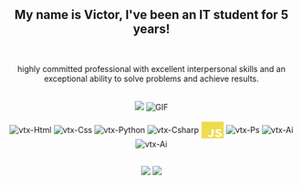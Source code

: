 <h2 align="center">My name is Victor, I've been an IT student for 5 years!</h2>
<br>
<p align="center">highly committed professional with excellent interpersonal skills and an exceptional ability to solve problems and achieve results.</p>
<br>

<div align="center">
<img height="119" src="https://github-readme-stats.vercel.app/api?username=vit3xx&show_icons=true&hide=contribs,prs&cache_seconds=86400&theme=discord_old_blurple"/>
<img alt="GIF" height="119" width="119" src="https://media.giphy.com/media/v1.Y2lkPTc5MGI3NjExNDYwbHBqZTRrMWI4Y29kMWlwdHdnMnRnNjY2ZjFxdm84MXdiNGtsaiZlcD12MV9pbnRlcm5hbF9naWZfYnlfaWQmY3Q9Zw/iJ7pQEqC1c8YBIkNyt/giphy.gif">
</div>
  
<div style="display: inline_block" align="center"><br>
  <img align="center" alt="vtx-Html" height="30" width="40" src="https://cdn.jsdelivr.net/gh/devicons/devicon/icons/html5/html5-plain.svg">
  <img align="center" alt="vtx-Css" height="30" width="40" src="https://cdn.jsdelivr.net/gh/devicons/devicon/icons/css3/css3-plain.svg">
  <img align="center" alt="vtx-Python" height="30" width="40" src="https://cdn.jsdelivr.net/gh/devicons/devicon/icons/python/python-plain.svg">
  <img align="center" alt="vtx-Csharp" height="30" width="40" src="https://cdn.jsdelivr.net/gh/devicons/devicon/icons/csharp/csharp-plain.svg">
  <img align="center" alt="vtx-Js" height="30" width="40" src="https://raw.githubusercontent.com/devicons/devicon/master/icons/javascript/javascript-plain.svg">
  <img align="center" alt="vtx-Ps" height="30" width="40" src="https://cdn.jsdelivr.net/gh/devicons/devicon/icons/photoshop/photoshop-plain.svg">
  <img align="center" alt="vtx-Ai" height="30" width="40" src="https://cdn.jsdelivr.net/gh/devicons/devicon/icons/illustrator/illustrator-plain.svg">
  <img align="center" alt="vtx-Ai" height="30" width="40" src="https://cdn.jsdelivr.net/gh/devicons/devicon/icons/premierepro/premierepro-plain.svg">
  </div>
  
  
  ## 

 
<div align="center"> 
  <a href = "mailto:victorpiovezana@gmail.com"><img src="https://img.shields.io/badge/Gmail-3A4155?style=for-the-badge&logo=gmail&logoColor=white" target="_blank"></a>
  <a href="https://www.linkedin.com/in/victor-piovezana-j-2692a81ba/" target="_blank"><img src="https://img.shields.io/badge/LinkedIn-3A4155?style=for-the-badge&logo=linkedin&logoColor=white" target="_blank"></a> 
  
</div>
